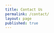 ```yaml
---
title: Contact Us
permalink: /contact/
layout: page
published: true
---
```

<div class="cognito">
<script src="https://services.cognitoforms.com/s/dkz3EZDif0yNSN2DeRIVHA"></script>
<script>Cognito.load("forms", { id: "1" });</script>
</div>